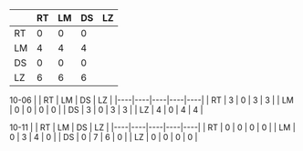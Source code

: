 |    | RT | LM | DS | LZ |
|----|----|----|----|----|
| RT | 0  | 0  | 0  |    |
| LM | 4  | 4  | 4  |    |
| DS | 0  | 0  | 0  |    |
| LZ | 6  | 6  | 6  |    |

10-06
|    | RT | LM | DS | LZ |
|----|----|----|----|----|
| RT | 3  | 0  | 3  | 3  |
| LM | 0  | 0  | 0  | 0  |
| DS | 3  | 0  | 3  | 3  |
| LZ | 4  | 0  | 4  | 4  |

10-11
|    | RT | LM | DS | LZ |
|----|----|----|----|----|
| RT | 0  | 0  | 0  | 0  |
| LM | 0  | 3  | 4  | 0  |
| DS | 0  | 7  | 6  | 0  |
| LZ | 0  | 0  | 0  | 0  |
